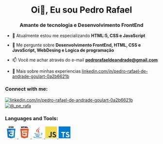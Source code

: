 <h1 align="center">Oi👋, Eu sou Pedro Rafael</h1>
<h3 align="center">Amante de tecnologia e Desenvolvimento FrontEnd</h3>

- 🌱 Atualmente estou me especializando **HTML:5, CSS e JavaScript**

- 💬 Me pergunte sobre **Desenvolvimento FrontEnd, HTML, CSS e JavaScript, WebDesing e Logica de programação**

- 📫 Você me achar através do e-mail **pedrorafaeldeandrade@gmail.com**

- 📄 Mais sobre minhas experiencias [linkedin.com/in/pedro-rafael-de-andrade-goulart-0a2b6621b](linkedin.com/in/pedro-rafael-de-andrade-goulart-0a2b6621b)

<h3 align="left">Connect with me:</h3>
<p align="left">
<a href="https://linkedin.com/in/linkedin.com/in/pedro-rafael-de-andrade-goulart-0a2b6621b" target="blank"><img align="center" src="https://raw.githubusercontent.com/rahuldkjain/github-profile-readme-generator/master/src/images/icons/Social/linked-in-alt.svg" alt="linkedin.com/in/pedro-rafael-de-andrade-goulart-0a2b6621b" height="30" width="40" /></a>
<a href="https://instagram.com/@_pe_rafa" target="blank"><img align="center" src="https://raw.githubusercontent.com/rahuldkjain/github-profile-readme-generator/master/src/images/icons/Social/instagram.svg" alt="@_pe_rafa" height="30" width="40" /></a>
</p>

<h3 align="left">Languages and Tools:</h3>
<p align="left"> <a href="https://www.w3schools.com/css/" target="_blank" rel="noreferrer"> <img src="https://raw.githubusercontent.com/devicons/devicon/master/icons/css3/css3-original-wordmark.svg" alt="css3" width="40" height="40"/> </a> <a href="https://www.w3.org/html/" target="_blank" rel="noreferrer"> <img src="https://raw.githubusercontent.com/devicons/devicon/master/icons/html5/html5-original-wordmark.svg" alt="html5" width="40" height="40"/> </a> <a href="https://www.java.com" target="_blank" rel="noreferrer"> <img src="https://raw.githubusercontent.com/devicons/devicon/master/icons/java/java-original.svg" alt="java" width="40" height="40"/> </a> <a href="https://developer.mozilla.org/en-US/docs/Web/JavaScript" target="_blank" rel="noreferrer"> <img src="https://raw.githubusercontent.com/devicons/devicon/master/icons/javascript/javascript-original.svg" alt="javascript" width="40" height="40"/> </a> <a href="https://www.typescriptlang.org/" target="_blank" rel="noreferrer"> <img src="https://raw.githubusercontent.com/devicons/devicon/master/icons/typescript/typescript-original.svg" alt="typescript" width="40" height="40"/> </a> </p>
